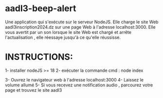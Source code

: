 # aadl3-beep-alert
Une application qui s'exécute sur le serveur NodeJS. Elle charge le site Web aadl3inscription2024.dz sur une page Web à l'adresse localhost:3000. Elle vous avertit par un son lorsque le site Web est chargé et arrête l'actualisation , elle réessaye jusqu'à ce qu'elle réussisse.

# INSTRUCTIONS:
1- installer nodeJS >= 18
2- exécuter la commande cmd : node index

3- Ouvrez le navigateur web à l'adresse localhost:3000
4- Laissez le volume allumé
5- Si vous recevez une notification audio , parcourez votre page et trouvez le site aadl3
